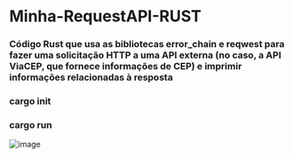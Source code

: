 # Minha-RequestAPI-RUST


### Código Rust que usa as bibliotecas error_chain e reqwest para fazer uma solicitação HTTP a uma API externa (no caso, a API ViaCEP, que fornece informações de CEP) e imprimir informações relacionadas à resposta


 ### cargo init
 ### cargo run

![image](https://github.com/FelipeXavier99/Minha-RequestAPI-RUST/assets/127893679/65e31f58-3d92-4379-873a-09d8a360b77b)
